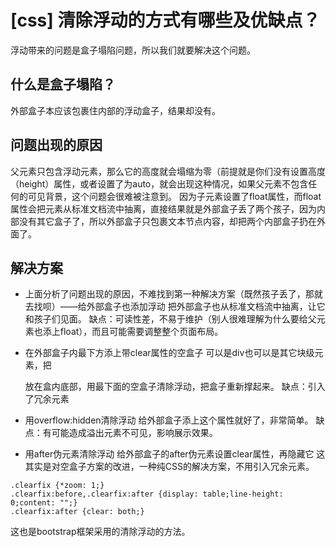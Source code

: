 # [css] 清除浮动的方式有哪些及优缺点？
浮动带来的问题是盒子塌陷问题，所以我们就要解决这个问题。
## 什么是盒子塌陷？
外部盒子本应该包裹住内部的浮动盒子，结果却没有。

## 问题出现的原因
父元素只包含浮动元素，那么它的高度就会塌缩为零（前提就是你们没有设置高度（height）属性，或者设置了为auto，就会出现这种情况，如果父元素不包含任何的可见背景，这个问题会很难被注意到。
因为子元素设置了float属性，而float属性会把元素从标准文档流中抽离，直接结果就是外部盒子丢了两个孩子，因为内部没有其它盒子了，所以外部盒子只包裹文本节点内容，却把两个内部盒子扔在外面了。

## 解决方案

- 上面分析了问题出现的原因，不难找到第一种解决方案（既然孩子丢了，那就去找呗）——给外部盒子也添加浮动
把外部盒子也从标准文档流中抽离，让它和孩子们见面。
缺点：可读性差，不易于维护（别人很难理解为什么要给父元素也添上float），而且可能需要调整整个页面布局。

- 在外部盒子内最下方添上带clear属性的空盒子
可以是div也可以是其它块级元素，把 <div style="clear:both;"></div>放在盒内底部，用最下面的空盒子清除浮动，把盒子重新撑起来。
缺点：引入了冗余元素

- 用overflow:hidden清除浮动
给外部盒子添上这个属性就好了，非常简单。
缺点：有可能造成溢出元素不可见，影响展示效果。

- 用after伪元素清除浮动
给外部盒子的after伪元素设置clear属性，再隐藏它
这其实是对空盒子方案的改进，一种纯CSS的解决方案，不用引入冗余元素。

```
.clearfix {*zoom: 1;}
.clearfix:before,.clearfix:after {display: table;line-height: 0;content: "";}
.clearfix:after {clear: both;}
```
这也是bootstrap框架采用的清除浮动的方法。
